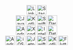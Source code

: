 <div align="center">
  <a href="https://www.linkedin.com/in/adnanhabibmirza/" target="_blank">
    <img src="https://img.shields.io/badge/linkedin-0077B5?logo=linkedin&logoColor=white&style=for-the-badge" alt="LinkedIn" height="30" />
  </a>
  <a href="https://stackoverflow.com/users/11512499/" target="_blank">
    <img src="https://img.shields.io/badge/stack_overflow-FE7A16?logo=stack-overflow&logoColor=white&style=for-the-badge" alt="Stack Overflow" height="30" />
  </a>
</div>

<div align="center">
  <img src="https://img.shields.io/badge/java-007396?logo=java&logoColor=white&style=for-the-badge" alt="Java" height="30" />
  <img src="https://img.shields.io/badge/kotlin-7F52FF?logo=kotlin&logoColor=white&style=for-the-badge" alt="Kotlin" height="30" />
  <img src="https://img.shields.io/badge/swift-F05138?logo=swift&logoColor=white&style=for-the-badge" alt="Swift" height="30" />
  <img src="https://img.shields.io/badge/dart-0175C2?logo=dart&logoColor=white&style=for-the-badge" alt="Dart" height="30" />
</div>

<div align="center">
  <img src="https://img.shields.io/badge/android_studio-34A853?logo=androidstudio&logoColor=white&style=for-the-badge" alt="Android Studio" height="30" />
  <img src="https://img.shields.io/badge/xcode-147EFB?logo=xcode&logoColor=white&style=for-the-badge" alt="Xcode" height="30" />
  <img src="https://img.shields.io/badge/intellij_idea-000000?logo=intellijidea&logoColor=white&style=for-the-badge" alt="IntelliJ IDEA" height="30" />
  <img src="https://img.shields.io/badge/datagrip-000000?logo=datagrip&logoColor=white&style=for-the-badge" alt="DataGrip" height="30" />
</div>

<div align="center">
  <img src="https://img.shields.io/badge/android-34A853?logo=android&logoColor=white&style=for-the-badge" alt="Android" height="30" />
  <img src="https://img.shields.io/badge/ios-000000?logo=ios&logoColor=white&style=for-the-badge" alt="iOS" height="30" />
  <img src="https://img.shields.io/badge/jetpack_compose-4285F4?logo=jetpackcompose&logoColor=white&style=for-the-badge" alt="Jetpack Compose" height="30" />
  <img src="https://img.shields.io/badge/swift_ui-F05138?logo=swift&logoColor=white&style=for-the-badge" alt="Swift UI" height="30" />
  <img src="https://img.shields.io/badge/kotlin_multiplatform-7F52FF?logo=kotlin&logoColor=white&style=for-the-badge" alt="Kotlin Multiplatform" height="30" />
  <img src="https://img.shields.io/badge/flutter-blue?logo=flutter&logoColor=white&style=for-the-badge" alt="Flutter" height="30" />
</div>
